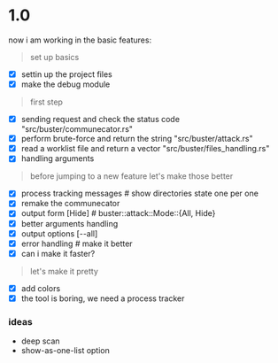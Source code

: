 # 1.0
now i am working in the basic features:
> set up basics
- [x] settin up the project files 
- [x] make the debug module 
> first step
- [x] sending request and check the status code "src/buster/communecator.rs" 
- [x] perform brute-force and return the string "src/buster/attack.rs"
- [x] read a worklist file and return a vector<String> "src/buster/files_handling.rs"
- [x] handling arguments 
> before jumping to a new feature let's make those better
- [x] process tracking messages # show directories state one per one
- [x] remake the communecator
- [x] output form [Hide] # buster::attack::Mode::{All, Hide}
- [x] better arguments handling
- [x] output options [--all]
- [x] error handling # make it better
- [x] can i make it faster?
> let's make it pretty
- [x] add colors
- [x] the tool is boring, we need a process tracker
### ideas
- deep scan
- show-as-one-list option
